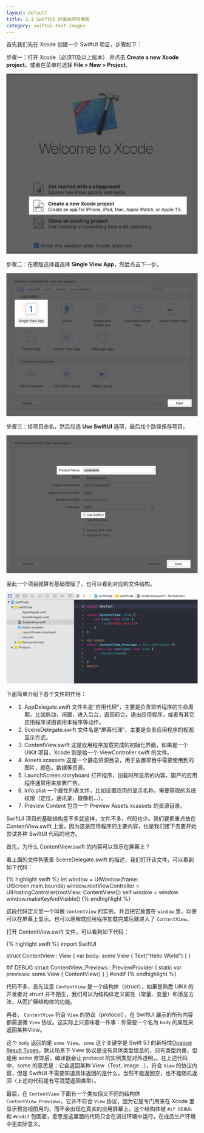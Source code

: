 ```yaml
---
layout: default
title: 2.1 SwiftUI 的基础项目模版
category: swiftui-text-images
---
```


首先我们先在 Xcode 创建一个 SwiftUI 项目，步骤如下：

步骤一：打开 Xcode（必须11及以上版本） 并点击 **Create a new Xcode project**，或者在菜单栏选择 **File > New > Project**。

![Create a new Xcode project](/files/swiftUI/1.jpg)

步骤二：在模版选择器选择 **Single View App**，然后点击下一步。

![Single View App](/files/swiftUI/2.jpg)

步骤三：给项目命名，然后勾选 **Use SwiftUI** 选项，最后找个路径保存项目。

![Use SwiftUI](/files/swiftUI/3.jpg)

至此一个项目就算有基础模版了，也可以看到对应的文件结构。

![SwiftUI](/files/swiftUI/4.jpg)

下面简单介绍下各个文件的作用：

* 1. AppDelegate.swift 文件名是“应用代理”，主要是负责监听程序的生命周期，比如启动，闲置，进入后台，返回前台，退出应用程序，或者有其它应用程序试图调用本程序等动作。
* 2. SceneDelegate.swift 文件名是“屏幕代理”，主要是负责应用程序的视图显示方式。
* 3. ContentView.swift 这是应用程序加载完成的初始化界面，如果是一个 UIKit 项目，Xcode 则是给一个 ViewController.swift 的文件。
* 4. Assets.xcassets 这是一个静态资源目录，用于放置项目中需要使用到的图片，颜色，数据等资源。
* 5. LaunchScreen.storyboard 打开程序，加载时所显示的内容，国产的应用程序通常用来放置广告。
* 6. Info.plist 一个属性列表文件，比如设置应用的显示名称，需要获取的系统权限（定位，通讯录，摄像机...）。
* 7. Preview Content 包含一个 Preview Assets.xcassets 的资源目录。

SwiftUI 项目的基础结构差不多就这样，文件不多，代码也少。我们要把重点放在 ContentView.swift 上面，因为这是应用程序的主要内容，也是我们接下去要开始尝试各种 SwiftUI 代码的地方。

首先，为什么 ContentView.swift 的内容可以显示在屏幕上？

看上面的文件列表里 SceneDelegate.swift 的描述，我们打开该文件，可以看到如下代码：

{% highlight swift %}
let window = UIWindow(frame: UIScreen.main.bounds)
window.rootViewController = UIHostingController(rootView: ContentView())
self.window = window
window.makeKeyAndVisible()
{% endhighlight %}

这段代码定义里一个叫做 `ContentView` 的实例，并且把它放置在 `window` 里，以便可以在屏幕上显示。也可以理解成应用程序加载完成后就进入了 `ContentView`。

打开 ContentView.swift 文件，可以看到如下代码：

{% highlight swift %}
import SwiftUI

struct ContentView : View {
    var body: some View {
        Text("Hello World")
    }
}

#if DEBUG
struct ContentView_Previews : PreviewProvider {
    static var previews: some View {
        ContentView()
    }
}
#endif
{% endhighlight %}

代码不多，首先注意 `ContentView` 是一个结构体（struct），如果是熟悉 UIKit 的开发者对 struct 并不陌生，我们可以为结构体定义属性（常量、变量）和添加方法，从而扩展结构体的功能。

再者， `ContentView` 符合 `View` 的协议（protocol），在 SwiftUI 展示的所有内容都需遵循 `View` 协议。这实际上只意味着一件事：你需要一个名为 `body` 的属性来返回某种View。

这个 `body` 返回的是 `some View`。`some` 这个关键字是 Swift 5.1 的新特性<a href="https://github.com/apple/swift-evolution/blob/master/proposals/0244-opaque-result-types.md" target="_blank">Opaque Result Types</a>。默认场景下 View 协议是没有具体类型信息的，只有类型约束，但是用 some 修饰后，编译器会让 protocol 的实例类型对外透明，。在上述代码中，some 的意思是：它会返回某种 View（Text, Image...），符合 `View` 的协议内容，但是 SwiftUI 不需要知道具体返回的是什么，当然不能返回空，也不能随机返回（上述的代码是有写清楚返回类型）。

最后，在 `ContentView` 下面有一个类似但又不同的结构体 `ContentView_Previews`，它并不符合 `View` 协议，因为它是专门用来在 Xcode 里显示预览视图用的，而不会出现在真实的应用屏幕上。这个结构体被 `#if DEBUG` 和 `#endif` 包围着，意思是这里面的代码只会在调试环境中运行，在成品生产环境中无实际意义。



